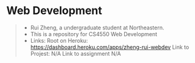 # Web Development

> - Rui Zheng, a undergraduate student at Northeastern.
> - This is a repository for CS4550 Web Development
> - Links:
>   Root on Heroku:
>   https://dashboard.heroku.com/apps/zheng-rui-webdev
>   Link to Projest:
>   N/A
>   Link to assignment
>   N/A
